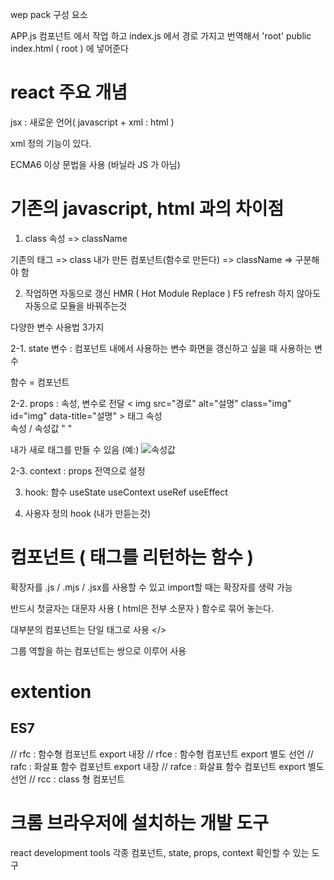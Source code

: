 wep pack 구성 요소 

APP.js 
컴포넌트 에서 작업 하고
index.js 에서 경로 가지고 번역해서 'root'
public index.html ( root ) 에 넣어준다



# react 주요 개념

jsx : 새로운 언어( javascript + xml : html )

xml 정의 기능이 있다.

ECMA6 이상 문법을 사용 (바닐라 JS 가 아님)




# 기존의 javascript, html 과의 차이점
1. class 속성 => className

기존의 태그 => class
내가 만든 컴포넌트(함수로 만든다) => className
=> 구분해야 함

2. 작업하면 자동으로 갱신 
   HMR ( Hot Module Replace ) F5 refresh 하지 않아도 자동으로 모듈을 바꿔주는것 

다양한 변수 사용법 3가지

2-1. state 변수 : 컴포넌트 내에서 사용하는 변수 
화면을 갱신하고 싶을 때 사용하는 변수 

함수 = 컴포넌트 

2-2. props : 속성, 변수로 전달 
< img src="경로" alt="설명" class="img"  id="img" data-title="설명" >
   태그           속성    
                             속성 / 속성값 " "

   내가 새로 태그를 만들 수 있음 (예:)
  <Img title="속성값">

  2-3. context : props 전역으로 설정 


3. hook: 함수 
useState
useContext
useRef
useEffect 

4. 사용자 정의 hook (내가 만듣는것)


# 컴포넌트 ( 태그를 리턴하는 함수 ) 
확장자를  .js /  .mjs /  .jsx를  사용할 수 있고 
import할 때는 확장자를 생략 가능  

반드시 첫글자는 대문자 사용 ( html은 전부 소문자 )
함수로 묶어 놓는다.

대부분의 컴포넌트는 단일 태그로 사용 </>

그룹 역할을 하는 컴포넌트는 쌍으로 이루어 사용


# extention
## ES7

// rfc  : 함수형 컴포넌트 export 내장
// rfce : 함수형 컴포넌트 export 별도 선언
// rafc : 화살표 함수 컴포넌트 export 내장
// rafce : 화살표 함수 컴포넌트 export 별도 선언
// rcc  : class 형 컴포넌트



# 크롬 브라우저에 설치하는 개발 도구
react development tools
각종 컴포넌트, state, props, context 확인할 수 있는 도구  
